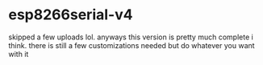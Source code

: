 # esp8266serial-v4
skipped a few uploads lol. anyways this version is pretty much complete i think.
there is still a few customizations needed but do whatever you want with it
